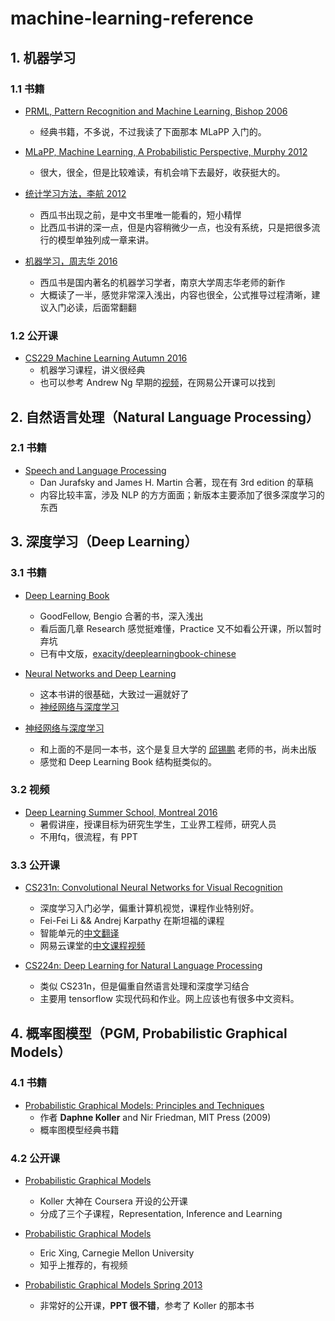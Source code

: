 # machine-learning-reference

## 1. 机器学习

### 1.1 书籍
- [PRML, Pattern Recognition and Machine Learning, Bishop 2006](https://www.microsoft.com/en-us/research/people/cmbishop/)
  - 经典书籍，不多说，不过我读了下面那本 MLaPP 入门的。
  
- [MLaPP, Machine Learning, A Probabilistic Perspective, Murphy 2012](http://www.cs.ubc.ca/~murphyk/MLbook/)
  - 很大，很全，但是比较难读，有机会啃下去最好，收获挺大的。
  
- [统计学习方法，李航 2012](https://book.douban.com/subject/10590856/)
  - 西瓜书出现之前，是中文书里唯一能看的，短小精悍
  - 比西瓜书讲的深一点，但是内容稍微少一点，也没有系统，只是把很多流行的模型单独列成一章来讲。
  
- [机器学习，周志华 2016](http://cs.nju.edu.cn/zhouzh/zhouzh.files/publication/MLbook2016.htm)
  - 西瓜书是国内著名的机器学习学者，南京大学周志华老师的新作
  - 大概读了一半，感觉非常深入浅出，内容也很全，公式推导过程清晰，建议入门必读，后面常翻翻
  
### 1.2 公开课
- [CS229 Machine Learning Autumn 2016](http://cs229.stanford.edu/)
  - 机器学习课程，讲义很经典
  - 也可以参考 Andrew Ng 早期的[视频](http://open.163.com/special/opencourse/machinelearning.html)，在网易公开课可以找到

## 2. 自然语言处理（Natural Language Processing）

### 2.1 书籍
- [Speech and Language Processing](http://web.stanford.edu/~jurafsky/slp3/)
  - Dan Jurafsky and James H. Martin 合著，现在有 3rd edition 的草稿
  - 内容比较丰富，涉及 NLP 的方方面面；新版本主要添加了很多深度学习的东西

## 3. 深度学习（Deep Learning）

### 3.1 书籍
- [Deep Learning Book](http://www.deeplearningbook.org/)
  - GoodFellow, Bengio 合著的书，深入浅出
  - 看后面几章 Research 感觉挺难懂，Practice 又不如看公开课，所以暂时弃坑
  - 已有中文版，[exacity/deeplearningbook-chinese](https://github.com/exacity/deeplearningbook-chinese)

- [Neural Networks and Deep Learning](http://neuralnetworksanddeeplearning.com/)
  - 这本书讲的很基础，大致过一遍就好了
  - [神经网络与深度学习](https://www.gitbook.com/book/tigerneil/neural-networks-and-deep-learning-zh/details)
  
- [神经网络与深度学习](https://github.com/nndl/nndl.github.io)
  - 和上面的不是同一本书，这个是复旦大学的 [邱锡鹏](http://nlp.fudan.edu.cn/xpqiu/) 老师的书，尚未出版
  - 感觉和 Deep Learning Book 结构挺类似的。

### 3.2 视频
- [Deep Learning Summer School, Montreal 2016](http://videolectures.net/deeplearning2016_montreal/)
  - 暑假讲座，授课目标为研究生学生，工业界工程师，研究人员
  - 不用fq，很流程，有 PPT
  
### 3.3 公开课
- [CS231n: Convolutional Neural Networks for Visual Recognition](http://cs231n.stanford.edu/)
  - 深度学习入门必学，偏重计算机视觉，课程作业特别好。
  - Fei-Fei Li && Andrej Karpathy 在斯坦福的课程
  - 智能单元的[中文翻译](https://zhuanlan.zhihu.com/p/21930884?refer=intelligentunit)
  - 网易云课堂的[中文课程视频](http://study.163.com/course/introduction/1003223001.htm#/courseDetail)

- [CS224n: Deep Learning for Natural Language Processing](http://web.stanford.edu/class/cs224n/)
  - 类似 CS231n，但是偏重自然语言处理和深度学习结合
  - 主要用 tensorflow 实现代码和作业。网上应该也有很多中文资料。
  

## 4. 概率图模型（PGM, Probabilistic Graphical Models）

### 4.1 书籍
- [Probabilistic Graphical Models: Principles and Techniques](http://pgm.stanford.edu/) 
  - 作者 **Daphne Koller** and Nir Friedman, MIT Press (2009)
  - 概率图模型经典书籍

### 4.2 公开课
- [Probabilistic Graphical Models](https://www.coursera.org/specializations/probabilistic-graphical-models)
  - Koller 大神在 Coursera 开设的公开课
  - 分成了三个子课程，Representation, Inference and Learning

- [Probabilistic Graphical Models](http://www.cs.cmu.edu/~epxing/Class/10708-14/lecture.html)
  - Eric Xing, Carnegie Mellon University
  - 知乎上推荐的，有视频
  
- [Probabilistic Graphical Models Spring 2013](http://cs.nyu.edu/~dsontag/courses/pgm13/)
  - 非常好的公开课，**PPT 很不错**，参考了 Koller 的那本书
